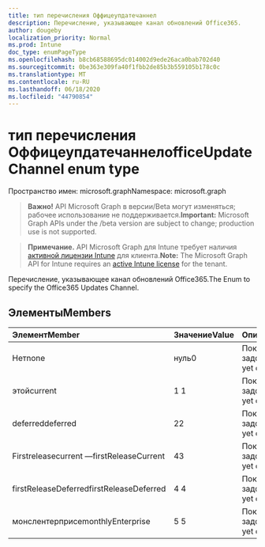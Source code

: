 ```yaml
---
title: тип перечисления Оффицеупдатечаннел
description: Перечисление, указывающее канал обновлений Office365.
author: dougeby
localization_priority: Normal
ms.prod: Intune
doc_type: enumPageType
ms.openlocfilehash: b8cb68588695dc014002d9ede26aca0bab702d40
ms.sourcegitcommit: 0be363e309fa40f1fbb2de85b3b559105b178c0c
ms.translationtype: MT
ms.contentlocale: ru-RU
ms.lasthandoff: 06/18/2020
ms.locfileid: "44790854"
---
```

# <a name="officeupdatechannel-enum-type"></a><span data-ttu-id="7be69-103">тип перечисления Оффицеупдатечаннел</span><span class="sxs-lookup"><span data-stu-id="7be69-103">officeUpdateChannel enum type</span></span>

<span data-ttu-id="7be69-104">Пространство имен: microsoft.graph</span><span class="sxs-lookup"><span data-stu-id="7be69-104">Namespace: microsoft.graph</span></span>

> <span data-ttu-id="7be69-105">**Важно!** API Microsoft Graph в версии/Beta могут изменяться; рабочее использование не поддерживается.</span><span class="sxs-lookup"><span data-stu-id="7be69-105">**Important:** Microsoft Graph APIs under the /beta version are subject to change; production use is not supported.</span></span>

> <span data-ttu-id="7be69-106">**Примечание.** API Microsoft Graph для Intune требует наличия [активной лицензии Intune](https://go.microsoft.com/fwlink/?linkid=839381) для клиента.</span><span class="sxs-lookup"><span data-stu-id="7be69-106">**Note:** The Microsoft Graph API for Intune requires an [active Intune license](https://go.microsoft.com/fwlink/?linkid=839381) for the tenant.</span></span>

<span data-ttu-id="7be69-107">Перечисление, указывающее канал обновлений Office365.</span><span class="sxs-lookup"><span data-stu-id="7be69-107">The Enum to specify the Office365 Updates Channel.</span></span>

## <a name="members"></a><span data-ttu-id="7be69-108">Элементы</span><span class="sxs-lookup"><span data-stu-id="7be69-108">Members</span></span>
|<span data-ttu-id="7be69-109">Элемент</span><span class="sxs-lookup"><span data-stu-id="7be69-109">Member</span></span>|<span data-ttu-id="7be69-110">Значение</span><span class="sxs-lookup"><span data-stu-id="7be69-110">Value</span></span>|<span data-ttu-id="7be69-111">Описание</span><span class="sxs-lookup"><span data-stu-id="7be69-111">Description</span></span>|
|:---|:---|:---|
|<span data-ttu-id="7be69-112">Нет</span><span class="sxs-lookup"><span data-stu-id="7be69-112">none</span></span>|<span data-ttu-id="7be69-113">нуль</span><span class="sxs-lookup"><span data-stu-id="7be69-113">0</span></span>|<span data-ttu-id="7be69-114">Пока не задокументировано.</span><span class="sxs-lookup"><span data-stu-id="7be69-114">Not yet documented</span></span>|
|<span data-ttu-id="7be69-115">этой</span><span class="sxs-lookup"><span data-stu-id="7be69-115">current</span></span>|<span data-ttu-id="7be69-116">1 </span><span class="sxs-lookup"><span data-stu-id="7be69-116">1</span></span>|<span data-ttu-id="7be69-117">Пока не задокументировано.</span><span class="sxs-lookup"><span data-stu-id="7be69-117">Not yet documented</span></span>|
|<span data-ttu-id="7be69-118">deferred</span><span class="sxs-lookup"><span data-stu-id="7be69-118">deferred</span></span>|<span data-ttu-id="7be69-119">2</span><span class="sxs-lookup"><span data-stu-id="7be69-119">2</span></span>|<span data-ttu-id="7be69-120">Пока не задокументировано.</span><span class="sxs-lookup"><span data-stu-id="7be69-120">Not yet documented</span></span>|
|<span data-ttu-id="7be69-121">Firstreleasecurrent —</span><span class="sxs-lookup"><span data-stu-id="7be69-121">firstReleaseCurrent</span></span>|<span data-ttu-id="7be69-122">4</span><span class="sxs-lookup"><span data-stu-id="7be69-122">3</span></span>|<span data-ttu-id="7be69-123">Пока не задокументировано.</span><span class="sxs-lookup"><span data-stu-id="7be69-123">Not yet documented</span></span>|
|<span data-ttu-id="7be69-124">firstReleaseDeferred</span><span class="sxs-lookup"><span data-stu-id="7be69-124">firstReleaseDeferred</span></span>|<span data-ttu-id="7be69-125">4 </span><span class="sxs-lookup"><span data-stu-id="7be69-125">4</span></span>|<span data-ttu-id="7be69-126">Пока не задокументировано.</span><span class="sxs-lookup"><span data-stu-id="7be69-126">Not yet documented</span></span>|
|<span data-ttu-id="7be69-127">монслентерприсе</span><span class="sxs-lookup"><span data-stu-id="7be69-127">monthlyEnterprise</span></span>|<span data-ttu-id="7be69-128">5 </span><span class="sxs-lookup"><span data-stu-id="7be69-128">5</span></span>|<span data-ttu-id="7be69-129">Пока не задокументировано.</span><span class="sxs-lookup"><span data-stu-id="7be69-129">Not yet documented</span></span>|



